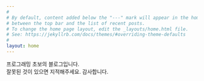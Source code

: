```yaml
---
#
# By default, content added below the "---" mark will appear in the home page
# between the top bar and the list of recent posts.
# To change the home page layout, edit the _layouts/home.html file.
# See: https://jekyllrb.com/docs/themes/#overriding-theme-defaults
#
layout: home
---
```

<p> 프로그래밍 초보의 블로그입니다.<br>
  잘못된 것이 있으면 지적해주세요. 감사합니다. </p>

